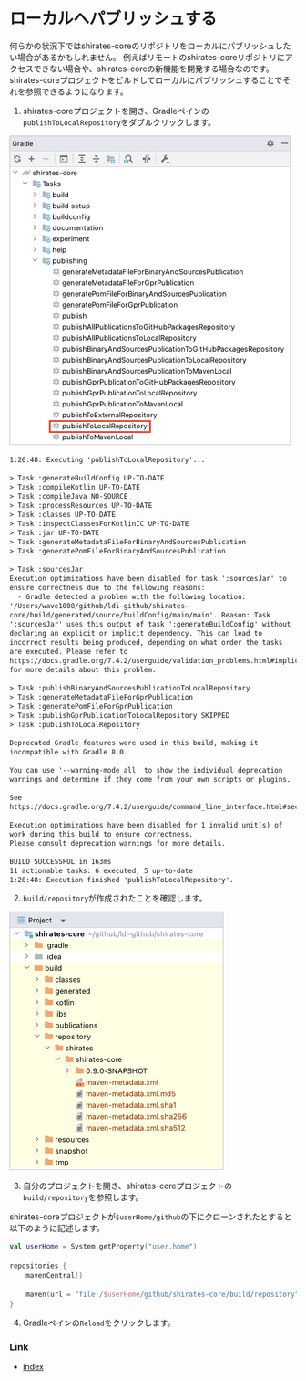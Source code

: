 # ローカルへパブリッシュする

何らかの状況下ではshirates-coreのリポジトリをローカルにパブリッシュしたい場合があるかもしれません。
例えばリモートのshirates-coreリポジトリにアクセスできない場合や、shirates-coreの新機能を開発する場合なのです。
shirates-coreプロジェクトをビルドしてローカルにパブリッシュすることでそれを参照できるようになります。

1. shirates-coreプロジェクトを開き、Gradleペインの`publishToLocalRepository`をダブルクリックします。

![](_images/publish_to_local_repository.png)

```
1:20:48: Executing 'publishToLocalRepository'...

> Task :generateBuildConfig UP-TO-DATE
> Task :compileKotlin UP-TO-DATE
> Task :compileJava NO-SOURCE
> Task :processResources UP-TO-DATE
> Task :classes UP-TO-DATE
> Task :inspectClassesForKotlinIC UP-TO-DATE
> Task :jar UP-TO-DATE
> Task :generateMetadataFileForBinaryAndSourcesPublication
> Task :generatePomFileForBinaryAndSourcesPublication

> Task :sourcesJar
Execution optimizations have been disabled for task ':sourcesJar' to ensure correctness due to the following reasons:
  - Gradle detected a problem with the following location: '/Users/wave1008/github/ldi-github/shirates-core/build/generated/source/buildConfig/main/main'. Reason: Task ':sourcesJar' uses this output of task ':generateBuildConfig' without declaring an explicit or implicit dependency. This can lead to incorrect results being produced, depending on what order the tasks are executed. Please refer to https://docs.gradle.org/7.4.2/userguide/validation_problems.html#implicit_dependency for more details about this problem.

> Task :publishBinaryAndSourcesPublicationToLocalRepository
> Task :generateMetadataFileForGprPublication
> Task :generatePomFileForGprPublication
> Task :publishGprPublicationToLocalRepository SKIPPED
> Task :publishToLocalRepository

Deprecated Gradle features were used in this build, making it incompatible with Gradle 8.0.

You can use '--warning-mode all' to show the individual deprecation warnings and determine if they come from your own scripts or plugins.

See https://docs.gradle.org/7.4.2/userguide/command_line_interface.html#sec:command_line_warnings

Execution optimizations have been disabled for 1 invalid unit(s) of work during this build to ensure correctness.
Please consult deprecation warnings for more details.

BUILD SUCCESSFUL in 163ms
11 actionable tasks: 6 executed, 5 up-to-date
1:20:48: Execution finished 'publishToLocalRepository'.
```

2. `build/repository`が作成されたことを確認します。

![](_images/build_repository.png)

3. 自分のプロジェクトを開き、shirates-coreプロジェクトの`build/repository`を参照します。

shirates-coreプロジェクトが`$userHome/github`の下にクローンされたとすると以下のように記述します。

```kotlin
val userHome = System.getProperty("user.home")

repositories {
    mavenCentral()

    maven(url = "file:/$userHome/github/shirates-core/build/repository")
}
```

4. Gradleペインの`Reload`をクリックします。

### Link

- [index](../index_ja.md)

